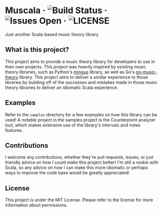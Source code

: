 # Muscala &middot; ![Build Status](https://travis-ci.com/CookieComputing/muscala.svg?branch=master) &middot; ![Issues Open](https://img.shields.io/github/issues/CookieComputing/muscala) &middot; ![LICENSE](https://img.shields.io/github/license/CookieComputing/muscala)
Just another Scala-based music theory library

## What is this project?
This project aims to provide a music theory library for developers to
use in their own projects. This project was heavily inspired by 
existing music theory libraries, such as Python's 
[mingus](https://github.com/bspaans/python-mingus) library, 
as well as 
Go's [go-music-theory](https://github.com/go-music-theory/music-theory) 
library. This project aims to deliver a similar experience to those libraries
by building off of the successes and mistakes made in those music theory
libraries to deliver an idiomatic Scala experience.

## Examples
Refer to the `samples` directory for a few examples on how this library
can be used! A notable project in the samples project is the Counterpoint
analyzer tool, which makes extensive use of the library's intervals and 
notes features.

## Contributions
I welcome any contributions, whether they're pull requests, issues, or
just friendly advice on how I could make this project better! I'm still a
rookie with Scala, so any advice on how I can make this more idiomatic or
perhaps ways to improve the code base would be greatly appreciated!

## License
This project is under the MIT License. Please refer to the license for
more information about permissions.